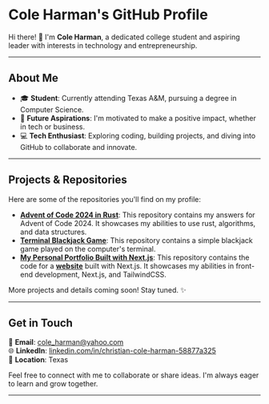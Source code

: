 # Cole Harman's GitHub Profile

Hi there! 👋 I'm **Cole Harman**, a dedicated college student and aspiring leader with interests in technology and entrepreneurship.

---

## About Me

- 🎓 **Student**: Currently attending Texas A&M, pursuing a degree in Computer Science.
- 🌟 **Future Aspirations**: I'm motivated to make a positive impact, whether in tech or business.
- 💻 **Tech Enthusiast**: Exploring coding, building projects, and diving into GitHub to collaborate and innovate.
  
---

## Projects & Repositories

Here are some of the repositories you'll find on my profile:

- **[Advent of Code 2024 in Rust](https://github.com/ccoleharman/advent-of-code-2024-rust)**: This repository contains my answers for Advent of Code 2024. It showcases my abilities to use rust, algorithms, and data structures.
- **[Terminal Blackjack Game](https://github.com/ccoleharman/terminal-blackjack)**: This repository contains a simple blackjack game played on the computer's terminal.
- **[My Personal Portfolio Built with Next.js](https://github.com/ccoleharman/nextjs-portfolio)**: This repository contains the code for a **[website](http://www.coleharmanpro.vercel.app/)** built with Next.js. It showcases my abilities in front-end development, Next.js, and TailwindCSS.

More projects and details coming soon! Stay tuned. ✨

---

## Get in Touch

📧 **Email**: [cole_harman@yahoo.com](mailto:cole_harman@yahoo.com)  
🌐 **LinkedIn**: [linkedin.com/in/christian-cole-harman-58877a325](https://www.linkedin.com/in/christian-cole-harman-58877a325/)  
📍 **Location**: Texas  

Feel free to connect with me to collaborate or share ideas. I'm always eager to learn and grow together.

---
